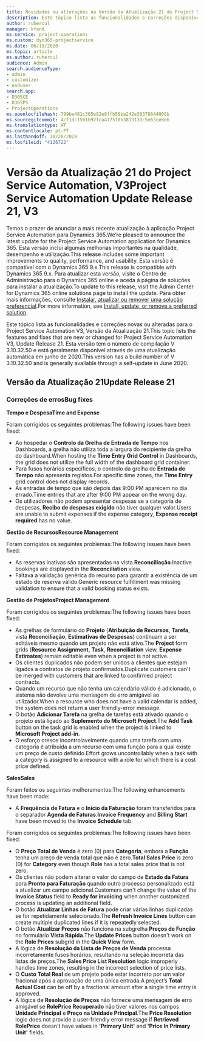 ```yaml
---
title: Novidades ou alterações na Versão da Atualização 21 do Project Service Automation, V3
description: Este tópico lista as funcionalidades e correções disponíveis no Project Service Automation V3, Versão da Atualização 21, V3.
author: ruhercul
manager: kfend
ms.service: project-operations
ms.custom: dyn365-projectservice
ms.date: 06/19/2020
ms.topic: article
ms.author: ruhercul
audience: Admin
search.audienceType:
- admin
- customizer
- enduser
search.app:
- D365CE
- D365PS
- ProjectOperations
ms.openlocfilehash: 799be481c365e82e8ffb59ba242e30378644008b
ms.sourcegitcommit: 4cf1dc1561b92fca4175f0b3813133c5e63ce8e6
ms.translationtype: HT
ms.contentlocale: pt-PT
ms.lasthandoff: 10/28/2020
ms.locfileid: "4126722"
---
```

# <a name="project-service-automation-update-release-21-v3"></a><span data-ttu-id="29165-103">Versão da Atualização 21 do Project Service Automation, V3</span><span class="sxs-lookup"><span data-stu-id="29165-103">Project Service Automation Update Release 21, V3</span></span>

<span data-ttu-id="29165-104">Temos o prazer de anunciar a mais recente atualização à aplicação Project Service Automation para Dynamics 365.</span><span class="sxs-lookup"><span data-stu-id="29165-104">We’re pleased to announce the latest update for the Project Service Automation application for Dynamics 365.</span></span> <span data-ttu-id="29165-105">Esta versão inclui algumas melhorias importantes na qualidade, desempenho e utilização.</span><span class="sxs-lookup"><span data-stu-id="29165-105">This release includes some important improvements to quality, performance, and usability.</span></span> <span data-ttu-id="29165-106">Esta versão é compatível com o Dynamics 365 9.x.</span><span class="sxs-lookup"><span data-stu-id="29165-106">This release is compatible with Dynamics 365 9.x.</span></span> <span data-ttu-id="29165-107">Para atualizar esta versão, visite o Centro de Administração para o Dynamics 365 online e aceda à página de soluções para instalar a atualização.</span><span class="sxs-lookup"><span data-stu-id="29165-107">To update to this release, visit the Admin Center for Dynamics 365 online solutions page to install the update.</span></span> <span data-ttu-id="29165-108">Para obter mais informações, consulte [Instalar, atualizar ou remover uma solução preferencial](https://docs.microsoft.com/power-platform/admin/install-remove-preferred-solution).</span><span class="sxs-lookup"><span data-stu-id="29165-108">For more information, see [Install, update, or remove a preferred solution](https://docs.microsoft.com/power-platform/admin/install-remove-preferred-solution).</span></span>

<span data-ttu-id="29165-109">Este tópico lista as funcionalidades e correções novas ou alteradas para o Project Service Automation V3, Versão da Atualização 21.</span><span class="sxs-lookup"><span data-stu-id="29165-109">This topic lists the features and fixes that are new or changed for Project Service Automation V3, Update Release 21.</span></span> <span data-ttu-id="29165-110">Esta versão tem o número de compilação V 3.10.32.50 e está geralmente disponível através de uma atualização automática em junho de 2020.</span><span class="sxs-lookup"><span data-stu-id="29165-110">This version has a build number of V 3.10.32.50 and is generally available through a self-update in June 2020.</span></span>

## <a name="update-release-21"></a><span data-ttu-id="29165-111">Versão da Atualização 21</span><span class="sxs-lookup"><span data-stu-id="29165-111">Update Release 21</span></span>

### <a name="bug-fixes"></a><span data-ttu-id="29165-112">Correções de erros</span><span class="sxs-lookup"><span data-stu-id="29165-112">Bug fixes</span></span>

<span data-ttu-id="29165-113">**Tempo e Despesa**</span><span class="sxs-lookup"><span data-stu-id="29165-113">**Time and Expense**</span></span>

<span data-ttu-id="29165-114">Foram corrigidos os seguintes problemas:</span><span class="sxs-lookup"><span data-stu-id="29165-114">The following issues have been fixed:</span></span>

- <span data-ttu-id="29165-115">Ao hospedar o **Controlo da Grelha de Entrada de Tempo** nos Dashboards, a grelha não utiliza toda a largura do recipiente da grelha do dashboard.</span><span class="sxs-lookup"><span data-stu-id="29165-115">When hosting the **Time Entry Grid Control** in Dashboards, the grid does not utilize the full width of the dashboard grid container.</span></span>
- <span data-ttu-id="29165-116">Para fusos horários específicos, o controlo da grelha de **Entrada de Tempo** não apresenta registos.</span><span class="sxs-lookup"><span data-stu-id="29165-116">For specific time zones, the **Time Entry** grid control does not display records.</span></span>
- <span data-ttu-id="29165-117">As entradas de tempo que são depois das 9:00 PM aparecem no dia errado.</span><span class="sxs-lookup"><span data-stu-id="29165-117">Time entries that are after 9:00 PM appear on the wrong day.</span></span>
- <span data-ttu-id="29165-118">Os utilizadores não podem apresentar despesas se a categoria de despesas, **Recibo de despesas exigido** não tiver qualquer valor.</span><span class="sxs-lookup"><span data-stu-id="29165-118">Users are unable to submit expenses if the expense category, **Expense receipt required** has no value.</span></span>

<span data-ttu-id="29165-119">**Gestão de Recursos**</span><span class="sxs-lookup"><span data-stu-id="29165-119">**Resource Management**</span></span>

<span data-ttu-id="29165-120">Foram corrigidos os seguintes problemas:</span><span class="sxs-lookup"><span data-stu-id="29165-120">The following issues have been fixed:</span></span>

- <span data-ttu-id="29165-121">As reservas inativas são apresentadas na vista **Reconciliação**.</span><span class="sxs-lookup"><span data-stu-id="29165-121">Inactive bookings are displayed in the **Reconciliation** view.</span></span>
- <span data-ttu-id="29165-122">Faltava a validação genérica do recurso para garantir a existência de um estado de reserva válido.</span><span class="sxs-lookup"><span data-stu-id="29165-122">Generic resource fulfillment was missing validation to ensure that a valid booking status exists.</span></span>

<span data-ttu-id="29165-123">**Gestão de Projetos**</span><span class="sxs-lookup"><span data-stu-id="29165-123">**Project Management**</span></span>

<span data-ttu-id="29165-124">Foram corrigidos os seguintes problemas:</span><span class="sxs-lookup"><span data-stu-id="29165-124">The following issues have been fixed:</span></span>

- <span data-ttu-id="29165-125">As grelhas de formulário do **Projeto** (**Atribuição de Recursos**, **Tarefa**, vista **Reconciliação**, **Estimativas de Despesas**) continuam a ser editáveis mesmo quando um projeto não está ativo.</span><span class="sxs-lookup"><span data-stu-id="29165-125">The **Project** form grids (**Resource Assignment**, **Task**, **Reconciliation** view, **Expense Estimates**) remain editable even when a project is not active.</span></span>
- <span data-ttu-id="29165-126">Os clientes duplicados não podem ser unidos a clientes que estejam ligados a contratos de projeto confirmados.</span><span class="sxs-lookup"><span data-stu-id="29165-126">Duplicate customers can't be merged with customers that are linked to confirmed project contracts.</span></span>
- <span data-ttu-id="29165-127">Quando um recurso que não tenha um calendário válido é adicionado, o sistema não devolve uma mensagem de erro amigável ao utilizador.</span><span class="sxs-lookup"><span data-stu-id="29165-127">When a resource who does not have a valid calendar is added, the system does not return a user friendly-error message.</span></span>
- <span data-ttu-id="29165-128">O botão **Adicionar Tarefa** na grelha de tarefas está ativado quando o projeto está ligado ao **Suplemento do Microsoft Project**.</span><span class="sxs-lookup"><span data-stu-id="29165-128">The **Add Task** button on the task grid is enabled when the project is linked to **Microsoft Project add-in**.</span></span>
- <span data-ttu-id="29165-129">O esforço cresce incontrolavelmente quando uma tarefa com uma categoria é atribuída a um recurso com uma função para a qual existe um preço de custo definido.</span><span class="sxs-lookup"><span data-stu-id="29165-129">Effort grows uncontrollably when a task with a category is assigned to a resource with a role for which there is a cost price defined.</span></span>

<span data-ttu-id="29165-130">**Sales**</span><span class="sxs-lookup"><span data-stu-id="29165-130">**Sales**</span></span>

<span data-ttu-id="29165-131">Foram feitos os seguintes melhoramentos:</span><span class="sxs-lookup"><span data-stu-id="29165-131">The following enhancements have been made:</span></span>

- <span data-ttu-id="29165-132">A **Frequência de Fatura** e o **Início da Faturação** foram transferidos para o separador **Agenda de Faturas**.</span><span class="sxs-lookup"><span data-stu-id="29165-132">**Invoice Frequency** and **Billing Start** have been moved to the **Invoice Schedule** tab.</span></span>

<span data-ttu-id="29165-133">Foram corrigidos os seguintes problemas:</span><span class="sxs-lookup"><span data-stu-id="29165-133">The following issues have been fixed:</span></span>

- <span data-ttu-id="29165-134">O **Preço Total de Venda** é zero (0) para **Categoria**, embora a **Função** tenha um preço de venda total que não é zero.</span><span class="sxs-lookup"><span data-stu-id="29165-134">**Total Sales Price** is zero (0) for **Category** even though **Role** has a total sales price that is not zero.</span></span>
- <span data-ttu-id="29165-135">Os clientes não podem alterar o valor do campo de **Estado da Fatura** para **Pronto para Faturação** quando outro processo personalizado está a atualizar um campo adicional.</span><span class="sxs-lookup"><span data-stu-id="29165-135">Customers can't change the value of the **Invoice Status** field to **Ready for invoicing** when another customized process is updating an additional field.</span></span>
- <span data-ttu-id="29165-136">O botão **Atualizar Linhas de Fatura** pode criar várias linhas duplicadas se for repetidamente selecionado.</span><span class="sxs-lookup"><span data-stu-id="29165-136">The **Refresh Invoice Lines** button can create multiple duplicated lines if it is repeatedly selected.</span></span>
- <span data-ttu-id="29165-137">O botão **Atualizar Preços** não funciona na subgrelha **Preços de Função** no formulário **Vista Rápida**.</span><span class="sxs-lookup"><span data-stu-id="29165-137">The **Update Prices** button doesn't work on the **Role Prices** subgrid in the **Quick View** form.</span></span>
- <span data-ttu-id="29165-138">A lógica de **Resolução da Lista de Preços de Venda** processa incorretamente fusos horários, resultando na seleção incorreta das listas de preços.</span><span class="sxs-lookup"><span data-stu-id="29165-138">The **Sales Price List Resolution** logic improperly handles time zones, resulting in the incorrect selection of price lists.</span></span>
- <span data-ttu-id="29165-139">O **Custo Total Real** de um projeto pode estar incorreto por um valor fracional após a aprovação de uma única entrada.</span><span class="sxs-lookup"><span data-stu-id="29165-139">A project’s **Total Actual Cost** can be off by a fractional amount after a single time entry is approved.</span></span>
- <span data-ttu-id="29165-140">A lógica de **Resolução de Preços** não fornece uma mensagem de erro amigável se **RolePrice Recuperado** não tiver valores nos campos **Unidade Principal** e **Preço na Unidade Principal**.</span><span class="sxs-lookup"><span data-stu-id="29165-140">The **Price Resolution** logic does not provide a user-friendly error message if **Retrieved RolePrice** doesn't have values in **'Primary Unit'** and **'Price In Primary Unit'** fields.</span></span>
